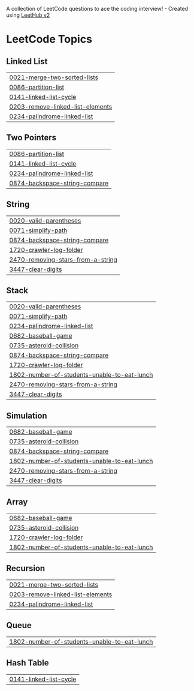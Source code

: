 A collection of LeetCode questions to ace the coding interview! - Created using [LeetHub v2](https://github.com/arunbhardwaj/LeetHub-2.0)
<!---LeetCode Topics Start-->
# LeetCode Topics
## Linked List
|  |
| ------- |
| [0021-merge-two-sorted-lists](https://github.com/Prakharjain1211/LeetCode/tree/master/0021-merge-two-sorted-lists) |
| [0086-partition-list](https://github.com/Prakharjain1211/LeetCode/tree/master/0086-partition-list) |
| [0141-linked-list-cycle](https://github.com/Prakharjain1211/LeetCode/tree/master/0141-linked-list-cycle) |
| [0203-remove-linked-list-elements](https://github.com/Prakharjain1211/LeetCode/tree/master/0203-remove-linked-list-elements) |
| [0234-palindrome-linked-list](https://github.com/Prakharjain1211/LeetCode/tree/master/0234-palindrome-linked-list) |
## Two Pointers
|  |
| ------- |
| [0086-partition-list](https://github.com/Prakharjain1211/LeetCode/tree/master/0086-partition-list) |
| [0141-linked-list-cycle](https://github.com/Prakharjain1211/LeetCode/tree/master/0141-linked-list-cycle) |
| [0234-palindrome-linked-list](https://github.com/Prakharjain1211/LeetCode/tree/master/0234-palindrome-linked-list) |
| [0874-backspace-string-compare](https://github.com/Prakharjain1211/LeetCode/tree/master/0874-backspace-string-compare) |
## String
|  |
| ------- |
| [0020-valid-parentheses](https://github.com/Prakharjain1211/LeetCode/tree/master/0020-valid-parentheses) |
| [0071-simplify-path](https://github.com/Prakharjain1211/LeetCode/tree/master/0071-simplify-path) |
| [0874-backspace-string-compare](https://github.com/Prakharjain1211/LeetCode/tree/master/0874-backspace-string-compare) |
| [1720-crawler-log-folder](https://github.com/Prakharjain1211/LeetCode/tree/master/1720-crawler-log-folder) |
| [2470-removing-stars-from-a-string](https://github.com/Prakharjain1211/LeetCode/tree/master/2470-removing-stars-from-a-string) |
| [3447-clear-digits](https://github.com/Prakharjain1211/LeetCode/tree/master/3447-clear-digits) |
## Stack
|  |
| ------- |
| [0020-valid-parentheses](https://github.com/Prakharjain1211/LeetCode/tree/master/0020-valid-parentheses) |
| [0071-simplify-path](https://github.com/Prakharjain1211/LeetCode/tree/master/0071-simplify-path) |
| [0234-palindrome-linked-list](https://github.com/Prakharjain1211/LeetCode/tree/master/0234-palindrome-linked-list) |
| [0682-baseball-game](https://github.com/Prakharjain1211/LeetCode/tree/master/0682-baseball-game) |
| [0735-asteroid-collision](https://github.com/Prakharjain1211/LeetCode/tree/master/0735-asteroid-collision) |
| [0874-backspace-string-compare](https://github.com/Prakharjain1211/LeetCode/tree/master/0874-backspace-string-compare) |
| [1720-crawler-log-folder](https://github.com/Prakharjain1211/LeetCode/tree/master/1720-crawler-log-folder) |
| [1802-number-of-students-unable-to-eat-lunch](https://github.com/Prakharjain1211/LeetCode/tree/master/1802-number-of-students-unable-to-eat-lunch) |
| [2470-removing-stars-from-a-string](https://github.com/Prakharjain1211/LeetCode/tree/master/2470-removing-stars-from-a-string) |
| [3447-clear-digits](https://github.com/Prakharjain1211/LeetCode/tree/master/3447-clear-digits) |
## Simulation
|  |
| ------- |
| [0682-baseball-game](https://github.com/Prakharjain1211/LeetCode/tree/master/0682-baseball-game) |
| [0735-asteroid-collision](https://github.com/Prakharjain1211/LeetCode/tree/master/0735-asteroid-collision) |
| [0874-backspace-string-compare](https://github.com/Prakharjain1211/LeetCode/tree/master/0874-backspace-string-compare) |
| [1802-number-of-students-unable-to-eat-lunch](https://github.com/Prakharjain1211/LeetCode/tree/master/1802-number-of-students-unable-to-eat-lunch) |
| [2470-removing-stars-from-a-string](https://github.com/Prakharjain1211/LeetCode/tree/master/2470-removing-stars-from-a-string) |
| [3447-clear-digits](https://github.com/Prakharjain1211/LeetCode/tree/master/3447-clear-digits) |
## Array
|  |
| ------- |
| [0682-baseball-game](https://github.com/Prakharjain1211/LeetCode/tree/master/0682-baseball-game) |
| [0735-asteroid-collision](https://github.com/Prakharjain1211/LeetCode/tree/master/0735-asteroid-collision) |
| [1720-crawler-log-folder](https://github.com/Prakharjain1211/LeetCode/tree/master/1720-crawler-log-folder) |
| [1802-number-of-students-unable-to-eat-lunch](https://github.com/Prakharjain1211/LeetCode/tree/master/1802-number-of-students-unable-to-eat-lunch) |
## Recursion
|  |
| ------- |
| [0021-merge-two-sorted-lists](https://github.com/Prakharjain1211/LeetCode/tree/master/0021-merge-two-sorted-lists) |
| [0203-remove-linked-list-elements](https://github.com/Prakharjain1211/LeetCode/tree/master/0203-remove-linked-list-elements) |
| [0234-palindrome-linked-list](https://github.com/Prakharjain1211/LeetCode/tree/master/0234-palindrome-linked-list) |
## Queue
|  |
| ------- |
| [1802-number-of-students-unable-to-eat-lunch](https://github.com/Prakharjain1211/LeetCode/tree/master/1802-number-of-students-unable-to-eat-lunch) |
## Hash Table
|  |
| ------- |
| [0141-linked-list-cycle](https://github.com/Prakharjain1211/LeetCode/tree/master/0141-linked-list-cycle) |
<!---LeetCode Topics End-->